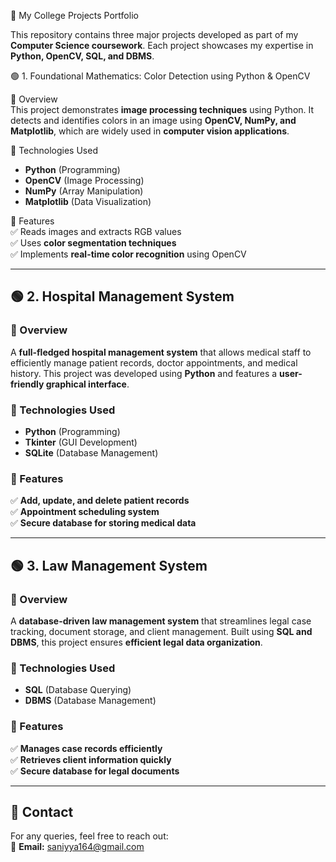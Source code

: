  🚀 My College Projects Portfolio  

This repository contains three major projects developed as part of my **Computer Science coursework**. Each project showcases my expertise in **Python, OpenCV, SQL, and DBMS**.  



 🟢 1. Foundational Mathematics: Color Detection using Python & OpenCV  

 📌 Overview  
This project demonstrates **image processing techniques** using Python. It detects and identifies colors in an image using **OpenCV, NumPy, and Matplotlib**, which are widely used in **computer vision applications**.  

🔹 Technologies Used  
- **Python** (Programming)  
- **OpenCV** (Image Processing)  
- **NumPy** (Array Manipulation)  
- **Matplotlib** (Data Visualization)  

 🔹 Features  
✅ Reads images and extracts RGB values  
✅ Uses **color segmentation techniques**  
✅ Implements **real-time color recognition** using OpenCV  

  

---

## 🟢 2. Hospital Management System  

### 📌 Overview  
A **full-fledged hospital management system** that allows medical staff to efficiently manage patient records, doctor appointments, and medical history. This project was developed using **Python** and features a **user-friendly graphical interface**.  

### 🔹 Technologies Used  
- **Python** (Programming)  
- **Tkinter** (GUI Development)  
- **SQLite** (Database Management)  

### 🔹 Features  
✅ **Add, update, and delete patient records**  
✅ **Appointment scheduling system**  
✅ **Secure database for storing medical data**  



---

## 🟢 3. Law Management System  

### 📌 Overview  
A **database-driven law management system** that streamlines legal case tracking, document storage, and client management. Built using **SQL and DBMS**, this project ensures **efficient legal data organization**.  

### 🔹 Technologies Used  
- **SQL** (Database Querying)  
- **DBMS** (Database Management)  

### 🔹 Features  
✅ **Manages case records efficiently**  
✅ **Retrieves client information quickly**  
✅ **Secure database for legal documents**  

 

---

## 📌 Contact  
For any queries, feel free to reach out:  
📧 **Email:** saniyya164@gmail.com  
